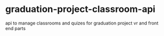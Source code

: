 # graduation-project-classroom-api
api to manage classrooms and quizes for graduation project vr and front end parts
